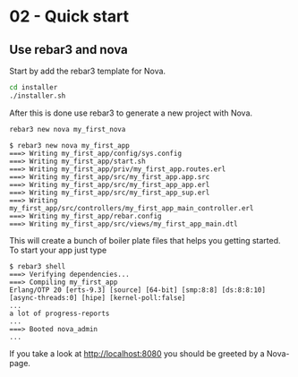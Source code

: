 # 02 - Quick start

## Use rebar3 and nova

Start by add the rebar3 template for Nova.

```bash
cd installer
./installer.sh
```

After this is done use rebar3 to generate a new project with Nova.

```bash
rebar3 new nova my_first_nova
```

```
$ rebar3 new nova my_first_app
===> Writing my_first_app/config/sys.config
===> Writing my_first_app/start.sh
===> Writing my_first_app/priv/my_first_app.routes.erl
===> Writing my_first_app/src/my_first_app.app.src
===> Writing my_first_app/src/my_first_app_app.erl
===> Writing my_first_app/src/my_first_app_sup.erl
===> Writing my_first_app/src/controllers/my_first_app_main_controller.erl
===> Writing my_first_app/rebar.config
===> Writing my_first_app/src/views/my_first_app_main.dtl
```

This will create a bunch of boiler plate files that helps you getting started. To start your app just type

```
$ rebar3 shell
===> Verifying dependencies...
===> Compiling my_first_app
Erlang/OTP 20 [erts-9.3] [source] [64-bit] [smp:8:8] [ds:8:8:10] [async-threads:0] [hipe] [kernel-poll:false]
...
a lot of progress-reports
...
===> Booted nova_admin
...
```

If you take a look at [http://localhost:8080](http://localhost:8080) you should be greeted by a Nova-page.
